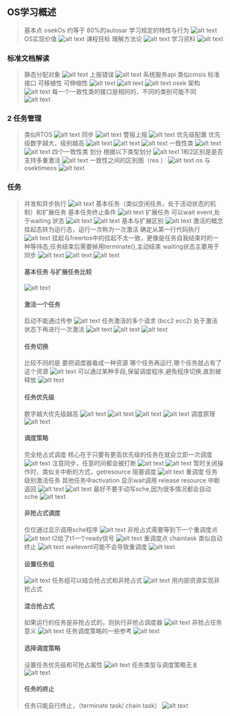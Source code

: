 ## OS学习概述
> 基本点
> osekOs 约等于 80%的autosar
> 学习规定的特性与行为
> ![alt text](image.png)
> OS实现价值
> ![alt text](image-1.png)
> 课程目标
> 理解方法论
> ![alt text](image-2.png)
> 学习资料
> ![alt text](image-3.png)

### 标准文档解读
> 静态分配对象
> ![alt text](image-4.png)
> 上报错误
> ![alt text](image-5.png)
> 系统服务api 类似cmsis
> 标准接口 可移植性 可伸缩性
> ![alt text](image-6.png)
> ![alt text](image-7.png)
> ![alt text](image-8.png)
> osek 架构
> ![alt text](image-9.png)
> 每一个一致性类的接口是相同的，不同的类别可能不同
> ![alt text](image-10.png)

### 2 任务管理
> 类似RTOS
> ![alt text](image-11.png)
> 同步
> ![alt text](image-12.png)
> 警报上报
> ![alt text](image-13.png)
> 优先级配置
> 优先级数字越大，级别越高
> ![alt text](image-14.png)
> ![alt text](image-15.png)
> ![alt text](image-16.png)
> 一致性类
> ![alt text](image-17.png)
> ![alt text](image-18.png)
> 四个一致性类 划分
> 根据以下类型划分
> ![alt text](image-20.png)
> 1和2区别是是否支持多重激活
> ![alt text](image-19.png)
> 一致性之间的区别图（res ）
> ![alt text](image-21.png)
> os 与osektimeos
> ![alt text](image-22.png)
### 任务
> 并发和异步执行
> ![alt text](image-23.png)
> 基本任务（类似空闲任务，处于活动状态的机制）和扩展任务
> 基本任务终止条件
> ![alt text](image-24.png)
> 扩展任务 可以wait event,处于waiting 状态
> ![alt text](image-25.png)
> ![alt text](image-26.png)
> 基本与扩展区别
> ![alt text](image-27.png)
> 激活的概念 挂起态转为运行态，运行一次称为一次激活
> 确定从第一行代码执行
> ![alt text](image-28.png)
> 挂起与freertos中的挂起不太一致，更像是任务自我结束时的一种等待态,任务结束后需要掉用terminate(),主动结束
> waiting状态主要用于同步
> ![alt text](image-32.png)
> ![alt text](image-30.png)
> ![alt text](image-29.png)
> #### 基本任务 与扩展任务比较
> ![alt text](image-35.png)
> #### 激活一个任务
> 启动不能通过传参
>  ![alt text](image-36.png)
> 任务激活的多个请求 (bcc2 ecc2)
> 处于激活状态下再进行一次激活
> ![alt text](image-37.png)
>  ![alt text](image-38.png)
> ![alt text](image-39.png)
> #### 任务切换
> 比较不同的是 要把调度器看成一种资源
> 哪个任务再运行,哪个任务就占有了这个资源
> ![alt text](image-40.png)
> 可以通过某种手段,保留调度程序,避免程序切换,直到被释放
> ![alt text](image-41.png)
> #### 任务优先级
> 数字越大优先级越高
> ![alt text](image-42.png)
> ![alt text](image-43.png)
> ![alt text](image-44.png)
> ![alt text](image-45.png)
> 调度原理
> ![alt text](image-46.png)
> #### 调度策略
> 完全抢占式调度
> 核心在于只要有更高优先级的任务在就会立即一次调度
> ![alt text](image-47.png)
> 注意同步，任意时间都会被打断
> ![alt text](image-48.png)
> ![alt text](image-49.png)
> 暂时关闭操作时，类似关中断的方式，getresource 
> 阻塞调度
> ![alt text](image-51.png)
> 重调度
> 任务级别激活任务 其他任务中activation
> 显示wait调用
> release resource
> 中断返回
> ![alt text](image-52.png)
> ![alt text](image-53.png)
> 最好不要手动写sche,因为很多情况都会自动sche
> ![alt text](image-54.png)
> #### 非抢占式调度
> 仅仅通过显示调用sche程序
> ![alt text](image-55.png)
> 非抢占式需要等到下一个重调度点
> ![alt text](image-56.png)
> t2给了t1一个ready信号
> ![alt text](image-57.png)
> 重调度点
> chaintask 类似自动终止
> ![alt text](image-58.png)
> waitevent可能不会导致重调度
> ![alt text](image-59.png)
> #### 设置任务组
> ![alt text](image-60.png)
> 任务组可以结合抢占式和非抢占式
> ![alt text](image-61.png)
> 用内部资源实现非抢占式
> #### 混合抢占式
> 如果运行的任务是非抢占式的，则执行非抢占调度器
> ![alt text](image-62.png)
> 非抢占任务意义
> ![alt text](image-63.png)
> 任务调度策略的一些参考
> ![alt text](image-64.png)
> #### 选择调度策略
> 设置任务优先级和可抢占属性
> ![alt text](image-65.png)
> 任务类型与调度策略无关
> ![alt text](image-66.png)
> #### 任务的终止
> 任务只能自行终止，（terminate task/ chain task）
> ![alt text](image-67.png)